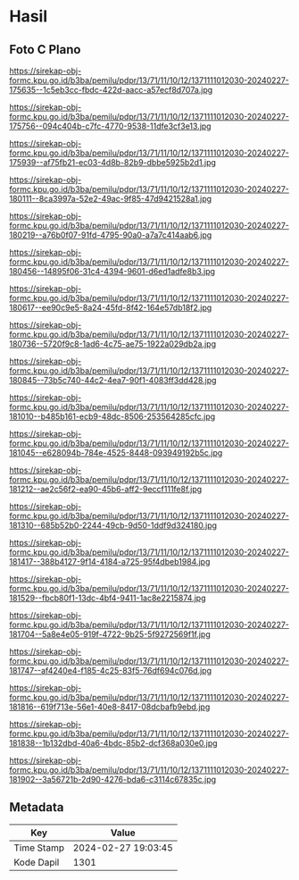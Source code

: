 # Hasil

## Foto C Plano

https://sirekap-obj-formc.kpu.go.id/b3ba/pemilu/pdpr/13/71/11/10/12/1371111012030-20240227-175635--1c5eb3cc-fbdc-422d-aacc-a57ecf8d707a.jpg

https://sirekap-obj-formc.kpu.go.id/b3ba/pemilu/pdpr/13/71/11/10/12/1371111012030-20240227-175756--094c404b-c7fc-4770-9538-11dfe3cf3e13.jpg

https://sirekap-obj-formc.kpu.go.id/b3ba/pemilu/pdpr/13/71/11/10/12/1371111012030-20240227-175939--af75fb21-ec03-4d8b-82b9-dbbe5925b2d1.jpg

https://sirekap-obj-formc.kpu.go.id/b3ba/pemilu/pdpr/13/71/11/10/12/1371111012030-20240227-180111--8ca3997a-52e2-49ac-9f85-47d9421528a1.jpg

https://sirekap-obj-formc.kpu.go.id/b3ba/pemilu/pdpr/13/71/11/10/12/1371111012030-20240227-180219--a76b0f07-91fd-4795-90a0-a7a7c414aab6.jpg

https://sirekap-obj-formc.kpu.go.id/b3ba/pemilu/pdpr/13/71/11/10/12/1371111012030-20240227-180456--14895f06-31c4-4394-9601-d6ed1adfe8b3.jpg

https://sirekap-obj-formc.kpu.go.id/b3ba/pemilu/pdpr/13/71/11/10/12/1371111012030-20240227-180617--ee90c9e5-8a24-45fd-8f42-164e57db18f2.jpg

https://sirekap-obj-formc.kpu.go.id/b3ba/pemilu/pdpr/13/71/11/10/12/1371111012030-20240227-180736--5720f9c8-1ad6-4c75-ae75-1922a029db2a.jpg

https://sirekap-obj-formc.kpu.go.id/b3ba/pemilu/pdpr/13/71/11/10/12/1371111012030-20240227-180845--73b5c740-44c2-4ea7-90f1-4083ff3dd428.jpg

https://sirekap-obj-formc.kpu.go.id/b3ba/pemilu/pdpr/13/71/11/10/12/1371111012030-20240227-181010--b485b161-ecb9-48dc-8506-253564285cfc.jpg

https://sirekap-obj-formc.kpu.go.id/b3ba/pemilu/pdpr/13/71/11/10/12/1371111012030-20240227-181045--e628094b-784e-4525-8448-093949192b5c.jpg

https://sirekap-obj-formc.kpu.go.id/b3ba/pemilu/pdpr/13/71/11/10/12/1371111012030-20240227-181212--ae2c56f2-ea90-45b6-aff2-9eccf111fe8f.jpg

https://sirekap-obj-formc.kpu.go.id/b3ba/pemilu/pdpr/13/71/11/10/12/1371111012030-20240227-181310--685b52b0-2244-49cb-9d50-1ddf9d324180.jpg

https://sirekap-obj-formc.kpu.go.id/b3ba/pemilu/pdpr/13/71/11/10/12/1371111012030-20240227-181417--388b4127-9f14-4184-a725-95f4dbeb1984.jpg

https://sirekap-obj-formc.kpu.go.id/b3ba/pemilu/pdpr/13/71/11/10/12/1371111012030-20240227-181529--fbcb80f1-13dc-4bf4-9411-1ac8e2215874.jpg

https://sirekap-obj-formc.kpu.go.id/b3ba/pemilu/pdpr/13/71/11/10/12/1371111012030-20240227-181704--5a8e4e05-919f-4722-9b25-5f9272569f1f.jpg

https://sirekap-obj-formc.kpu.go.id/b3ba/pemilu/pdpr/13/71/11/10/12/1371111012030-20240227-181747--af4240e4-f185-4c25-83f5-76df694c076d.jpg

https://sirekap-obj-formc.kpu.go.id/b3ba/pemilu/pdpr/13/71/11/10/12/1371111012030-20240227-181816--619f713e-56e1-40e8-8417-08dcbafb9ebd.jpg

https://sirekap-obj-formc.kpu.go.id/b3ba/pemilu/pdpr/13/71/11/10/12/1371111012030-20240227-181838--1b132dbd-40a6-4bdc-85b2-dcf368a030e0.jpg

https://sirekap-obj-formc.kpu.go.id/b3ba/pemilu/pdpr/13/71/11/10/12/1371111012030-20240227-181902--3a56721b-2d90-4276-bda6-c3114c67835c.jpg


## Metadata

| Key        | Value               |
| ---------- | ------------------- |
| Time Stamp | 2024-02-27 19:03:45 |
| Kode Dapil | 1301                |



